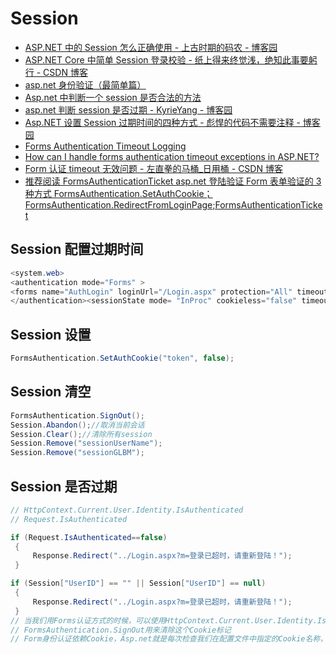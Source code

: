 # Session

- [ASP.NET 中的 Session 怎么正确使用 - 上古时期的码农 - 博客园](https://www.cnblogs.com/ideacore/p/6423281.html)
- [ASP.NET Core 中简单 Session 登录校验 - 纸上得来终觉浅，绝知此事要躬行 - CSDN 博客](https://blog.csdn.net/boonya/article/details/84565976#%E5%90%AF%E7%94%A8Session%E9%85%8D%E7%BD%AE)
- [asp.net 身份验证（最简单篇）](https://m.jb51.net/article/18294.htm)
- [Asp.net 中判断一个 session 是否合法的方法](https://www.jb51.net/article/40123.htm)
- [asp.net 判断 session 是否过期 - KyrieYang - 博客园](https://www.cnblogs.com/yzenet/p/3377438.html)
- [Asp.NET 设置 Session 过期时间的四种方式 - 彪悍的代码不需要注释 - 博客园](https://www.cnblogs.com/ingstyle/p/5711366.html)
- [Forms Authentication Timeout Logging](https://stackoverflow.com/questions/7797274/forms-authentication-timeout-logging)
- [How can I handle forms authentication timeout exceptions in ASP.NET?](https://stackoverflow.com/questions/7586469/how-can-i-handle-forms-authentication-timeout-exceptions-in-asp-net)
- [Form 认证 timeout 无效问题 - 左直拳的马桶\_日用桶 - CSDN 博客](https://blog.csdn.net/leftfist/article/details/77016844)
- [推荐阅读 FormsAuthenticationTicket asp.net 登陆验证 Form 表单验证的 3 种方式 FormsAuthentication.SetAuthCookie；FormsAuthentication.RedirectFromLoginPage;FormsAuthenticationTicket](https://www.cnblogs.com/joeylee/p/3521131.html)

## Session 配置过期时间

```C#
<system.web>
<authentication mode="Forms" >
<forms name="AuthLogin" loginUrl="/Login.aspx" protection="All" timeout="360" slidingExpiration="true"/>
</authentication><sessionState mode= "InProc" cookieless="false" timeout="20" /> </system.web>
```

## Session 设置

```C#
FormsAuthentication.SetAuthCookie("token", false);
```

## Session 清空

```C#
FormsAuthentication.SignOut();
Session.Abandon();//取消当前会话
Session.Clear();//清除所有session
Session.Remove("sessionUserName");
Session.Remove("sessionGLBM");
```

## Session 是否过期

```C#
// HttpContext.Current.User.Identity.IsAuthenticated
// Request.IsAuthenticated

if (Request.IsAuthenticated==false)
 {
     Response.Redirect("../Login.aspx?m=登录已超时，请重新登陆！");
 }

if (Session["UserID"] == "" || Session["UserID"] == null)
 {
     Response.Redirect("../Login.aspx?m=登录已超时，请重新登陆！");
 }
// 当我们用Forms认证方式的时候，可以使用HttpContext.Current.User.Identity.IsAuthenticated  （或者也可以用 Request.IsAuthenticated ，这个实际上也是调用的是User.Identity.IsAuthenticated来验证）来判断是否登陆;而这个判断就是依赖于这个Cookie里的信息判断用户是否登陆。
// FormsAuthentication.SignOut用来清除这个Cookie标记
// Form身份认证依赖Cookie，Asp.net就是每次检查我们在配置文件中指定的Cookie名称，并解密这个Cookie来判断当前请求用户的登录状态

```

